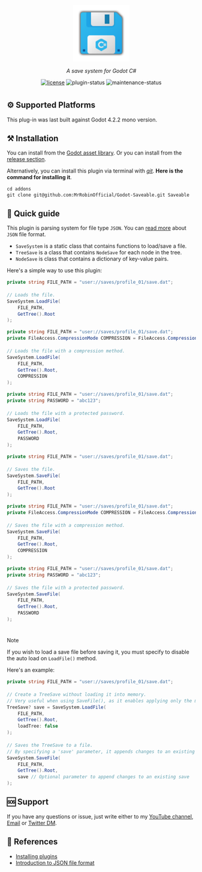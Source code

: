 <!-- markdownlint-disable-next-line -->
<p align="center">
  <a href="#" rel="noopener" target="_blank"><img width="150" src="icon.png" alt="Icon"></a>
</p>

<div align="center">

*A save system for Godot C#*
  
[![license](https://img.shields.io/badge/license-MIT-blue.svg)](https://github.com/mrrobinofficial/unreal-iniparser/blob/HEAD/LICENSE.txt)
![plugin-status](https://img.shields.io/badge/plugin_status-ready_to_use-green)
![maintenance-status](https://img.shields.io/badge/maintenance-passively--maintained-yellowgreen.svg)

</div>

#

## ⚙️ Supported Platforms
This plug-in was last built against Godot 4.2.2 mono version.

## ⚒️ Installation

You can install from the <a href="#">Godot asset library</a>.
Or you can install from the <a href="https://github.com/MrRobinOfficial/Godot-Saveable/releases/latest">release section</a>.

Alternatively, you can install this plugin via terminal with [*git*](https://git-scm.com/). **Here is the command for installing it**.

```console
cd addons
git clone git@github.com:MrRobinOfficial/Godot-Saveable.git Saveable
```

## 📝 Quick guide

This plugin is parsing system for file type `JSON`. You can  <a href="https://en.wikipedia.org/wiki/JSON">read more</a> about `JSON` file format.

* `SaveSystem` is a static class that contains functions to load/save a file.
* `TreeSave` is a class that contains `NodeSave` for each node in the tree.
* `NodeSave` is class that contains a dictionary of key-value pairs.

Here's a simple way to use this plugin:

```csharp
private string FILE_PATH = "user://saves/profile_01/save.dat";

// Loads the file.
SaveSystem.LoadFile(
    FILE_PATH,
    GetTree().Root
);
```

```csharp
private string FILE_PATH = "user://saves/profile_01/save.dat";
private FileAccess.CompressionMode COMPRESSION = FileAccess.CompressionMode.Fastlz;

// Loads the file with a compression method.
SaveSystem.LoadFile(
    FILE_PATH,
    GetTree().Root,
    COMPRESSION
);
```

```csharp
private string FILE_PATH = "user://saves/profile_01/save.dat";
private string PASSWORD = "abc123";

// Loads the file with a protected password.
SaveSystem.LoadFile(
    FILE_PATH,
    GetTree().Root,
    PASSWORD
);
```

```csharp
private string FILE_PATH = "user://saves/profile_01/save.dat";

// Saves the file.
SaveSystem.SaveFile(
    FILE_PATH,
    GetTree().Root
);
```

```csharp
private string FILE_PATH = "user://saves/profile_01/save.dat";
private FileAccess.CompressionMode COMPRESSION = FileAccess.CompressionMode.Fastlz;

// Saves the file with a compression method.
SaveSystem.SaveFile(
    FILE_PATH,
    GetTree().Root,
    COMPRESSION
);
```

```csharp
private string FILE_PATH = "user://saves/profile_01/save.dat";
private string PASSWORD = "abc123";

// Saves the file with a protected password.
SaveSystem.SaveFile(
    FILE_PATH,
    GetTree().Root,
    PASSWORD
);
```

#

> [!NOTE]
> If you wish to load a save file before saving it, you must specify to disable the auto load on `LoadFile()` method.

Here's an example:

```csharp
private string FILE_PATH = "user://saves/profile_01/save.dat";

// Create a TreeSave without loading it into memory.
// Very useful when using SaveFile(), as it enables applying only the modifications made.
TreeSave? save = SaveSystem.LoadFile(
    FILE_PATH,
    GetTree().Root,
    loadTree: false
);

// Saves the TreeSave to a file.
// By specifying a 'save' parameter, it appends changes to an existing save.
SaveSystem.SaveFile(
    FILE_PATH,
    GetTree().Root,
    save // Optional parameter to append changes to an existing save
);
```

## 🆘 Support
If you have any questions or issue, just write either to my [YouTube channel](https://www.youtube.com/@mrrobinofficial), [Email](mailto:mrrobin123mail@gmail.com) or [Twitter DM](https://twitter.com/MrRobinOfficial).

## 🔗 References
- [Installing plugins](https://docs.godotengine.org/en/stable/tutorials/plugins/editor/installing_plugins.html)
- [Introduction to JSON file format](https://en.wikipedia.org/wiki/JSON)
